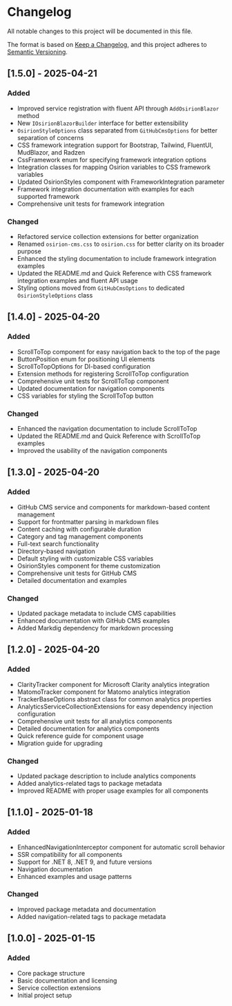 # Changelog

All notable changes to this project will be documented in this file.

The format is based on [Keep a Changelog](https://keepachangelog.com/en/1.0.0/),
and this project adheres to [Semantic Versioning](https://semver.org/spec/v2.0.0.html).

## [1.5.0] - 2025-04-21

### Added
- Improved service registration with fluent API through `AddOsirionBlazor` method
- New `IOsirionBlazorBuilder` interface for better extensibility
- `OsirionStyleOptions` class separated from `GitHubCmsOptions` for better separation of concerns
- CSS framework integration support for Bootstrap, Tailwind, FluentUI, MudBlazor, and Radzen
- CssFramework enum for specifying framework integration options
- Integration classes for mapping Osirion variables to CSS framework variables
- Updated OsirionStyles component with FrameworkIntegration parameter
- Framework integration documentation with examples for each supported framework
- Comprehensive unit tests for framework integration

### Changed
- Refactored service collection extensions for better organization
- Renamed `osirion-cms.css` to `osirion.css` for better clarity on its broader purpose
- Enhanced the styling documentation to include framework integration examples
- Updated the README.md and Quick Reference with CSS framework integration examples and fluent API usage
- Styling options moved from `GitHubCmsOptions` to dedicated `OsirionStyleOptions` class

## [1.4.0] - 2025-04-20

### Added
- ScrollToTop component for easy navigation back to the top of the page
- ButtonPosition enum for positioning UI elements
- ScrollToTopOptions for DI-based configuration
- Extension methods for registering ScrollToTop configuration
- Comprehensive unit tests for ScrollToTop component
- Updated documentation for navigation components
- CSS variables for styling the ScrollToTop button

### Changed
- Enhanced the navigation documentation to include ScrollToTop
- Updated the README.md and Quick Reference with ScrollToTop examples
- Improved the usability of the navigation components

## [1.3.0] - 2025-04-20

### Added
- GitHub CMS service and components for markdown-based content management
- Support for frontmatter parsing in markdown files
- Content caching with configurable duration
- Category and tag management components
- Full-text search functionality
- Directory-based navigation
- Default styling with customizable CSS variables
- OsirionStyles component for theme customization
- Comprehensive unit tests for GitHub CMS
- Detailed documentation and examples

### Changed
- Updated package metadata to include CMS capabilities
- Enhanced documentation with GitHub CMS examples
- Added Markdig dependency for markdown processing

## [1.2.0] - 2025-04-20

### Added
- ClarityTracker component for Microsoft Clarity analytics integration
- MatomoTracker component for Matomo analytics integration
- TrackerBaseOptions abstract class for common analytics properties
- AnalyticsServiceCollectionExtensions for easy dependency injection configuration
- Comprehensive unit tests for all analytics components
- Detailed documentation for analytics components
- Quick reference guide for component usage
- Migration guide for upgrading

### Changed
- Updated package description to include analytics components
- Added analytics-related tags to package metadata
- Improved README with proper usage examples for all components

## [1.1.0] - 2025-01-18

### Added
- EnhancedNavigationInterceptor component for automatic scroll behavior
- SSR compatibility for all components
- Support for .NET 8, .NET 9, and future versions
- Navigation documentation
- Enhanced examples and usage patterns

### Changed
- Improved package metadata and documentation
- Added navigation-related tags to package metadata

## [1.0.0] - 2025-01-15

### Added
- Core package structure
- Basic documentation and licensing
- Service collection extensions
- Initial project setup